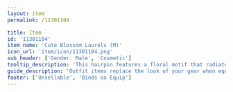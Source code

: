 ```yaml
---
layout: item
permalink: /11301104

title: Item
id: '11301104'
item_name: 'Cute Blossom Laurels (M)'
icon_url: 'item/icon/11301104.png'
sub_header: ['Gender: Male', 'Cosmetic']
tooltip_description: 'This hairpin features a floral motif that radiates the freshness of an essential oils store.'
guide_description: 'Outfit items replace the look of your gear when equipped.'
footer: ['Unsellable', 'Binds on Equip']
---
```


